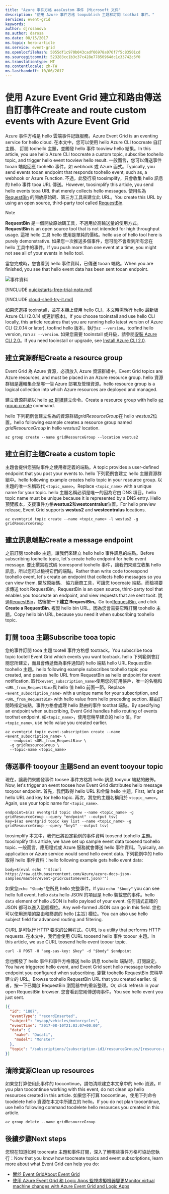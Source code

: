 ```yaml
---
title: "Azure 事件方格 aaaCustom 事件 |Microsoft 文件"
description: "使用 Azure 事件方格 toopublish 主題和訂閱 toothat 事件。"
services: event-grid
keywords: 
author: djrosanova
ms.author: darosa
ms.date: 08/15/2017
ms.topic: hero-article
ms.service: event-grid
ms.openlocfilehash: 5055df1c970b043cadf06978a076f7f5c83501cd
ms.sourcegitcommit: 523283cc1b3c37c428e77850964dc1c33742c5f0
ms.translationtype: MT
ms.contentlocale: zh-TW
ms.lasthandoff: 10/06/2017
---
```

# <a name="create-and-route-custom-events-with-azure-event-grid"></a><span data-ttu-id="61c1f-103">使用 Azure Event Grid 建立和路由傳送自訂事件</span><span class="sxs-lookup"><span data-stu-id="61c1f-103">Create and route custom events with Azure Event Grid</span></span>

<span data-ttu-id="61c1f-104">Azure 事件方格是 hello 雲端事件記錄服務。</span><span class="sxs-lookup"><span data-stu-id="61c1f-104">Azure Event Grid is an eventing service for hello cloud.</span></span> <span data-ttu-id="61c1f-105">在本文中，您可以使用 hello Azure CLI toocreate 自訂主題、 訂閱 toohello 主題，並觸發 hello 事件 tooview hello 結果。</span><span class="sxs-lookup"><span data-stu-id="61c1f-105">In this article, you use hello Azure CLI toocreate a custom topic, subscribe toohello topic, and trigger hello event tooview hello result.</span></span> <span data-ttu-id="61c1f-106">一般而言，您可以傳送事件 tooan 端點回應 toohello 事件，如 webhook 或 Azure 函式。</span><span class="sxs-lookup"><span data-stu-id="61c1f-106">Typically, you send events tooan endpoint that responds toohello event, such as, a webhook or Azure Function.</span></span> <span data-ttu-id="61c1f-107">不過，此發行項 toosimplify，只會收集 hello 訊息的 hello 事件 tooa URL 傳送。</span><span class="sxs-lookup"><span data-stu-id="61c1f-107">However, toosimplify this article, you send hello events tooa URL that merely collects hello messages.</span></span> <span data-ttu-id="61c1f-108">使用名為 [RequestBin](https://requestb.in/) 的開放原始碼、第三方工具來建立此 URL。</span><span class="sxs-lookup"><span data-stu-id="61c1f-108">You create this URL by using an open source, third-party tool called [RequestBin](https://requestb.in/).</span></span>

>[!NOTE]
><span data-ttu-id="61c1f-109">**RequestBin** 是一個開放原始碼工具，不適用於高輸送量的使用方式。</span><span class="sxs-lookup"><span data-stu-id="61c1f-109">**RequestBin** is an open source tool that is not intended for high throughput usage.</span></span> <span data-ttu-id="61c1f-110">這裡 hello 工具 hello 使用是單純的價格。</span><span class="sxs-lookup"><span data-stu-id="61c1f-110">hello use of hello tool here is purely demonstrative.</span></span> <span data-ttu-id="61c1f-111">如果您一次推送多個事件，您可能不會看到所有您在 hello 工具中的事件。</span><span class="sxs-lookup"><span data-stu-id="61c1f-111">If you push more than one event at a time, you might not see all of your events in hello tool.</span></span>

<span data-ttu-id="61c1f-112">當您完成時，您會看到 hello 事件資料，已傳送 tooan 端點。</span><span class="sxs-lookup"><span data-stu-id="61c1f-112">When you are finished, you see that hello event data has been sent tooan endpoint.</span></span>

![事件資料](./media/custom-event-quickstart/request-result.png)

[!INCLUDE [quickstarts-free-trial-note.md](../../includes/quickstarts-free-trial-note.md)]

[!INCLUDE [cloud-shell-try-it.md](../../includes/cloud-shell-try-it.md)]

<span data-ttu-id="61c1f-114">如果您選擇 tooinstall，並在本機上使用 hello CLI，本文時需執行 hello 最新版 Azure CLI (2.0.14 或更新版本)。</span><span class="sxs-lookup"><span data-stu-id="61c1f-114">If you choose tooinstall and use hello CLI locally, this article requires that you are running hello latest version of Azure CLI (2.0.14 or later).</span></span> <span data-ttu-id="61c1f-115">toofind hello 版本，執行`az --version`。</span><span class="sxs-lookup"><span data-stu-id="61c1f-115">toofind hello version, run `az --version`.</span></span> <span data-ttu-id="61c1f-116">如果您需要 tooinstall 或升級，請參閱[安裝 Azure CLI 2.0](/cli/azure/install-azure-cli)。</span><span class="sxs-lookup"><span data-stu-id="61c1f-116">If you need tooinstall or upgrade, see [Install Azure CLI 2.0](/cli/azure/install-azure-cli).</span></span>

## <a name="create-a-resource-group"></a><span data-ttu-id="61c1f-117">建立資源群組</span><span class="sxs-lookup"><span data-stu-id="61c1f-117">Create a resource group</span></span>

<span data-ttu-id="61c1f-118">Event Grid 為 Azure 資源，必須放入 Azure 資源群組中。</span><span class="sxs-lookup"><span data-stu-id="61c1f-118">Event Grid topics are Azure resources, and must be placed in an Azure resource group.</span></span> <span data-ttu-id="61c1f-119">hello 資源群組是邏輯集合至哪一個 Azure 部署及管理資源。</span><span class="sxs-lookup"><span data-stu-id="61c1f-119">hello resource group is a logical collection into which Azure resources are deployed and managed.</span></span>

<span data-ttu-id="61c1f-120">建立資源群組以 hello [az 群組建立](/cli/azure/group#create)命令。</span><span class="sxs-lookup"><span data-stu-id="61c1f-120">Create a resource group with hello [az group create](/cli/azure/group#create) command.</span></span> 

<span data-ttu-id="61c1f-121">hello 下列範例會建立名為的資源群組*gridResourceGroup*在 hello *westus2*位置。</span><span class="sxs-lookup"><span data-stu-id="61c1f-121">hello following example creates a resource group named *gridResourceGroup* in hello *westus2* location.</span></span>

```azurecli-interactive
az group create --name gridResourceGroup --location westus2
```

## <a name="create-a-custom-topic"></a><span data-ttu-id="61c1f-122">建立自訂主題</span><span class="sxs-lookup"><span data-stu-id="61c1f-122">Create a custom topic</span></span>

<span data-ttu-id="61c1f-123">主題會提供您張貼事件之使用者定義的端點。</span><span class="sxs-lookup"><span data-stu-id="61c1f-123">A topic provides a user-defined endpoint that you post your events to.</span></span> <span data-ttu-id="61c1f-124">hello 下列範例會建立 hello 主題資源群組中。</span><span class="sxs-lookup"><span data-stu-id="61c1f-124">hello following example creates hello topic in your resource group.</span></span> <span data-ttu-id="61c1f-125">以主題的唯一名稱取代 `<topic_name>`。</span><span class="sxs-lookup"><span data-stu-id="61c1f-125">Replace `<topic_name>` with a unique name for your topic.</span></span> <span data-ttu-id="61c1f-126">hello 主題名稱必須是唯一的因為它由 DNS 項目。</span><span class="sxs-lookup"><span data-stu-id="61c1f-126">hello topic name must be unique because it is represented by a DNS entry.</span></span> <span data-ttu-id="61c1f-127">Hello 預覽版本，支援事件方格**westus2**和**westcentralus**位置。</span><span class="sxs-lookup"><span data-stu-id="61c1f-127">For hello preview release, Event Grid supports **westus2** and **westcentralus** locations.</span></span>

```azurecli-interactive
az eventgrid topic create --name <topic_name> -l westus2 -g gridResourceGroup
```

## <a name="create-a-message-endpoint"></a><span data-ttu-id="61c1f-128">建立訊息端點</span><span class="sxs-lookup"><span data-stu-id="61c1f-128">Create a message endpoint</span></span>

<span data-ttu-id="61c1f-129">之前訂閱 toohello 主題，讓我們來建立 hello hello 事件訊息的端點。</span><span class="sxs-lookup"><span data-stu-id="61c1f-129">Before subscribing toohello topic, let's create hello endpoint for hello event message.</span></span> <span data-ttu-id="61c1f-130">要比撰寫程式碼 toorespond toohello 事件，讓我們來建立收集 hello 訊息，所以您可以檢視它們的端點。</span><span class="sxs-lookup"><span data-stu-id="61c1f-130">Rather than write code toorespond toohello event, let's create an endpoint that collects hello messages so you can view them.</span></span> <span data-ttu-id="61c1f-131">開放原始碼、 協力廠商工具，可讓您 toocreate 端點，而檢視要求傳送 tooit RequestBin。</span><span class="sxs-lookup"><span data-stu-id="61c1f-131">RequestBin is an open source, third-party tool that enables you toocreate an endpoint, and view requests that are sent tooit.</span></span> <span data-ttu-id="61c1f-132">跳過[RequestBin](https://requestb.in/)，然後按一下**建立 RequestBin**。</span><span class="sxs-lookup"><span data-stu-id="61c1f-132">Go too[RequestBin](https://requestb.in/), and click **Create a RequestBin**.</span></span>  <span data-ttu-id="61c1f-133">複製 hello bin URL，因為您會需要它時訂閱 toohello 主題。</span><span class="sxs-lookup"><span data-stu-id="61c1f-133">Copy hello bin URL, because you need it when subscribing toohello topic.</span></span>

## <a name="subscribe-tooa-topic"></a><span data-ttu-id="61c1f-134">訂閱 tooa 主題</span><span class="sxs-lookup"><span data-stu-id="61c1f-134">Subscribe tooa topic</span></span>

<span data-ttu-id="61c1f-135">您的事件訂閱 tooa 主題 tootell 事件方格想 tootrack。</span><span class="sxs-lookup"><span data-stu-id="61c1f-135">You subscribe tooa topic tootell Event Grid which events you want tootrack.</span></span> <span data-ttu-id="61c1f-136">hello 下列範例會訂閱您所建立，而且會傳遞做為事件通知的 hello 端點 hello URL RequestBin toohello 主題。</span><span class="sxs-lookup"><span data-stu-id="61c1f-136">hello following example subscribes toohello topic you created, and passes hello URL from RequestBin as hello endpoint for event notification.</span></span> <span data-ttu-id="61c1f-137">取代`<event_subscription_name>`使用您的訂用帳戶，唯一的名稱和`<URL_from_RequestBin>`與 hello 值 hello 前面一節。</span><span class="sxs-lookup"><span data-stu-id="61c1f-137">Replace `<event_subscription_name>` with a unique name for your subscription, and `<URL_from_RequestBin>` with hello value from hello preceding section.</span></span> <span data-ttu-id="61c1f-138">藉由訂閱時指定端點，事件方格會處理 hello 路由的事件 toothat 端點。</span><span class="sxs-lookup"><span data-stu-id="61c1f-138">By specifying an endpoint when subscribing, Event Grid handles hello routing of events toothat endpoint.</span></span> <span data-ttu-id="61c1f-139">如`<topic_name>`，使用您稍早建立的 hello 值。</span><span class="sxs-lookup"><span data-stu-id="61c1f-139">For `<topic_name>`, use hello value you created earlier.</span></span> 

```azurecli-interactive
az eventgrid topic event-subscription create --name <event_subscription_name> \
  --endpoint <URL_from_RequestBin> \
  -g gridResourceGroup \
  --topic-name <topic_name>
```

## <a name="send-an-event-tooyour-topic"></a><span data-ttu-id="61c1f-140">傳送事件 tooyour 主題</span><span class="sxs-lookup"><span data-stu-id="61c1f-140">Send an event tooyour topic</span></span>

<span data-ttu-id="61c1f-141">現在，讓我們來觸發事件 toosee 事件方格將 hello 訊息 tooyour 端點的散佈。</span><span class="sxs-lookup"><span data-stu-id="61c1f-141">Now, let's trigger an event toosee how Event Grid distributes hello message tooyour endpoint.</span></span> <span data-ttu-id="61c1f-142">首先，我們取得 hello URL 和金鑰 hello 主題。</span><span class="sxs-lookup"><span data-stu-id="61c1f-142">First, let's get hello URL and key for hello topic.</span></span> <span data-ttu-id="61c1f-143">再次，將您的主題名稱用於 `<topic_name>`。</span><span class="sxs-lookup"><span data-stu-id="61c1f-143">Again, use your topic name for `<topic_name>`.</span></span>

```azurecli-interactive
endpoint=$(az eventgrid topic show --name <topic_name> -g gridResourceGroup --query "endpoint" --output tsv)
key=$(az eventgrid topic key list --name <topic_name> -g gridResourceGroup --query "key1" --output tsv)
```

<span data-ttu-id="61c1f-144">toosimplify 本文中，我們已將設定範例的事件資料 toosend toohello 主題。</span><span class="sxs-lookup"><span data-stu-id="61c1f-144">toosimplify this article, we have set up sample event data toosend toohello topic.</span></span> <span data-ttu-id="61c1f-145">一般而言，應用程式或 Azure 服務就會傳送 hello 事件資料。</span><span class="sxs-lookup"><span data-stu-id="61c1f-145">Typically, an application or Azure service would send hello event data.</span></span> <span data-ttu-id="61c1f-146">下列範例中的 hello 取得 hello 事件資料：</span><span class="sxs-lookup"><span data-stu-id="61c1f-146">hello following example gets hello event data:</span></span>

```azurecli-interactive
body=$(eval echo "'$(curl https://raw.githubusercontent.com/Azure/azure-docs-json-samples/master/event-grid/customevent.json)'")
```

<span data-ttu-id="61c1f-147">如果您`echo "$body"`您所見 hello 完整事件。</span><span class="sxs-lookup"><span data-stu-id="61c1f-147">If you `echo "$body"` you can see hello full event.</span></span> <span data-ttu-id="61c1f-148">hello `data` hello JSON 的項目是 hello 裝載您的事件。</span><span class="sxs-lookup"><span data-stu-id="61c1f-148">hello `data` element of hello JSON is hello payload of your event.</span></span> <span data-ttu-id="61c1f-149">任何語式正確的 JSON 都可以進入這個欄位。</span><span class="sxs-lookup"><span data-stu-id="61c1f-149">Any well-formed JSON can go in this field.</span></span> <span data-ttu-id="61c1f-150">您也可以使用進階的路由和篩選的 hello [主旨] 欄位。</span><span class="sxs-lookup"><span data-stu-id="61c1f-150">You can also use hello subject field for advanced routing and filtering.</span></span>

<span data-ttu-id="61c1f-151">CURL 是可執行 HTTP 要求的公用程式。</span><span class="sxs-lookup"><span data-stu-id="61c1f-151">CURL is a utility that performs HTTP requests.</span></span> <span data-ttu-id="61c1f-152">在本文中，我們會使用 CURL toosend hello 事件 tooour 主題。</span><span class="sxs-lookup"><span data-stu-id="61c1f-152">In this article, we use CURL toosend hello event tooour topic.</span></span> 

```azurecli-interactive
curl -X POST -H "aeg-sas-key: $key" -d "$body" $endpoint
```

<span data-ttu-id="61c1f-153">您也觸發了 hello 事件和事件方格傳送 hello 訊息 toohello 端點時，訂閱設定。</span><span class="sxs-lookup"><span data-stu-id="61c1f-153">You have triggered hello event, and Event Grid sent hello message toohello endpoint you configured when subscribing.</span></span> <span data-ttu-id="61c1f-154">瀏覽 toohello RequestBin 您稍早建立的 URL。</span><span class="sxs-lookup"><span data-stu-id="61c1f-154">Browse toohello RequestBin URL that you created earlier.</span></span> <span data-ttu-id="61c1f-155">或者，按一下已開啟 RequestBin 瀏覽器中的重新整理。</span><span class="sxs-lookup"><span data-stu-id="61c1f-155">Or, click refresh in your open RequestBin browser.</span></span> <span data-ttu-id="61c1f-156">您會看到您剛傳送嗨事件。</span><span class="sxs-lookup"><span data-stu-id="61c1f-156">You see hello event you just sent.</span></span> 

```json
[{
  "id": "1807",
  "eventType": "recordInserted",
  "subject": "myapp/vehicles/motorcycles",
  "eventTime": "2017-08-10T21:03:07+00:00",
  "data": {
    "make": "Ducati",
    "model": "Monster"
  },
  "topic": "/subscriptions/{subscription-id}/resourceGroups/{resource-group}/providers/Microsoft.EventGrid/topics/{topic}"
}]
```

## <a name="clean-up-resources"></a><span data-ttu-id="61c1f-157">清除資源</span><span class="sxs-lookup"><span data-stu-id="61c1f-157">Clean up resources</span></span>
<span data-ttu-id="61c1f-158">如果您打算使用此事件的 toocontinue，請勿清除建立本文章中的 hello 資源。</span><span class="sxs-lookup"><span data-stu-id="61c1f-158">If you plan toocontinue working with this event, do not clean up hello resources created in this article.</span></span> <span data-ttu-id="61c1f-159">如果您不打算 toocontinue，使用下列命令 toodelete hello 資源在本文中所建立的 hello。</span><span class="sxs-lookup"><span data-stu-id="61c1f-159">If you do not plan toocontinue, use hello following command toodelete hello resources you created in this article.</span></span>

```azurecli-interactive
az group delete --name gridResourceGroup
```

## <a name="next-steps"></a><span data-ttu-id="61c1f-160">後續步驟</span><span class="sxs-lookup"><span data-stu-id="61c1f-160">Next steps</span></span>

<span data-ttu-id="61c1f-161">您現在知道如何 toocreate 主題和事件訂閱，深入了解哪些事件方格可協助您執行：</span><span class="sxs-lookup"><span data-stu-id="61c1f-161">Now that you know how toocreate topics and event subscriptions, learn more about what Event Grid can help you do:</span></span>

- [<span data-ttu-id="61c1f-162">關於 Event Grid</span><span class="sxs-lookup"><span data-stu-id="61c1f-162">About Event Grid</span></span>](overview.md)
- [<span data-ttu-id="61c1f-163">使用 Azure Event Grid 和 Logic Apps 監視虛擬機器變更</span><span class="sxs-lookup"><span data-stu-id="61c1f-163">Monitor virtual machine changes with Azure Event Grid and Logic Apps</span></span>](monitor-virtual-machine-changes-event-grid-logic-app.md)
